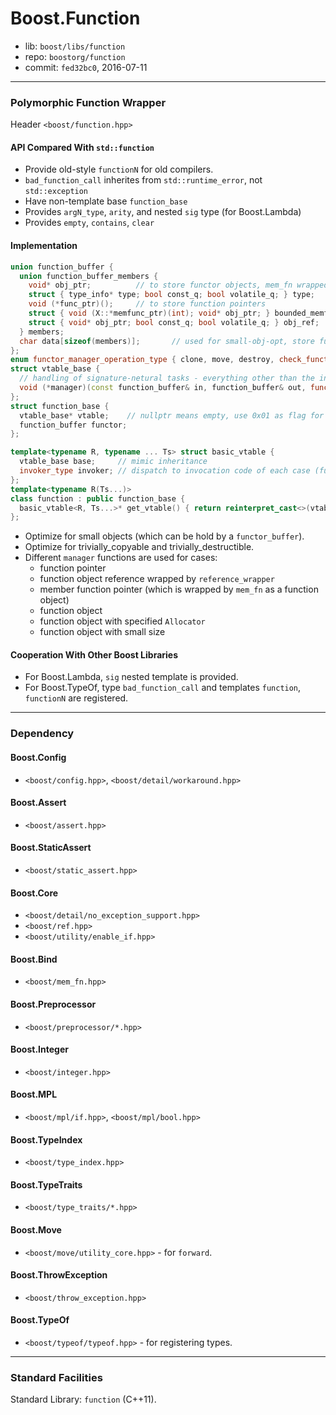 # Boost.Function

* lib: `boost/libs/function`
* repo: `boostorg/function`
* commit: `fed32bc0`, 2016-07-11

------
### Polymorphic Function Wrapper

Header `<boost/function.hpp>`

#### API Compared With `std::function`

* Provide old-style `functionN` for old compilers.
* `bad_function_call` inherites from `std::runtime_error`, not `std::exception`
* Have non-template base `function_base`
* Provides `argN_type`, `arity`, and nested `sig` type (for Boost.Lambda)
* Provides `empty`, `contains`, `clear`

#### Implementation

```c++
union function_buffer {
  union function_buffer_members {
    void* obj_ptr;          // to store functor objects, mem_fn wrapped member function pointers
    struct { type_info* type; bool const_q; bool volatile_q; } type;
    void (*func_ptr)();     // to store function pointers
    struct { void (X::*memfunc_ptr)(int); void* obj_ptr; } bounded_memfun_ptr; // not used
    struct { void* obj_ptr; bool const_q; bool volatile_q; } obj_ref;  // store reference_wrapper, remember cv
  } members;
  char data[sizeof(members)];	    // used for small-obj-opt, store full functor object
};
enum functor_manager_operation_type { clone, move, destroy, check_functor_type, get_functor_type };
struct vtable_base {
  // handling of signature-netural tasks - everything other than the invocation.
  void (*manager)(const function_buffer& in, function_buffer& out, functor_manager_operation_type op);
};
struct function_base {
  vtable_base* vtable;    // nullptr means empty, use 0x01 as flag for trival copy and dtor for optimize
  function_buffer functor;
};

template<typename R, typename ... Ts> struct basic_vtable {
  vtable_base base;     // mimic inheritance
  invoker_type invoker; // dispatch to invocation code of each case (funcptr, ref, functor, memptr, smallobj)
};
template<typename R(Ts...)>
class function : public function_base {
  basic_vtable<R, Ts...>* get_vtable() { return reinterpret_cast<>(vtable);
};
```

* Optimize for small objects (which can be hold by a `functor_buffer`).
* Optimize for trivially_copyable and trivially_destructible.
* Different `manager` functions are used for cases:
  * function pointer
  * function object reference wrapped by `reference_wrapper`
  * member function pointer (which is wrapped by `mem_fn` as a function object)
  * function object
  * function object with specified `Allocator`
  * function object with small size

#### Cooperation With Other Boost Libraries

* For Boost.Lambda, `sig` nested template is provided.
* For Boost.TypeOf, type `bad_function_call` and templates `function`, `functionN` are registered.

------
### Dependency

#### Boost.Config

* `<boost/config.hpp>`, `<boost/detail/workaround.hpp>`

#### Boost.Assert

* `<boost/assert.hpp>`

#### Boost.StaticAssert

* `<boost/static_assert.hpp>`

#### Boost.Core

* `<boost/detail/no_exception_support.hpp>`
* `<boost/ref.hpp>`
* `<boost/utility/enable_if.hpp>`

#### Boost.Bind

* `<boost/mem_fn.hpp>`

#### Boost.Preprocessor

* `<boost/preprocessor/*.hpp>`

#### Boost.Integer

* `<boost/integer.hpp>`

#### Boost.MPL

* `<boost/mpl/if.hpp>`, `<boost/mpl/bool.hpp>`

#### Boost.TypeIndex

* `<boost/type_index.hpp>`

#### Boost.TypeTraits

* `<boost/type_traits/*.hpp>`

#### Boost.Move

* `<boost/move/utility_core.hpp>` - for `forward`.

#### Boost.ThrowException

* `<boost/throw_exception.hpp>`

#### Boost.TypeOf

* `<boost/typeof/typeof.hpp>` - for registering types.

------
### Standard Facilities

Standard Library: `function` (C++11).
